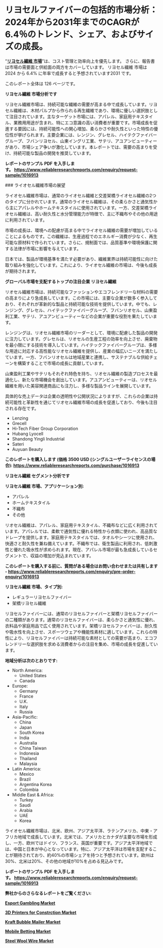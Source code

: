 <p><h1>リヨセルファイバーの包括的市場分析：2024年から2031年までのCAGRが6.4％のトレンド、シェア、およびサイズの成長。</h1></p><p>&ldquo;<strong><a href="https://www.reliableresearchreports.com/lyocell-fiber-r1016913?utm_campaign=110&utm_medium=9&utm_source=Github&utm_content=ia&utm_term=30122024&utm_id=lyocell-fiber">リヨセル繊維 市場</a></strong>&rdquo;は、コスト管理と効率向上を優先します。 さらに、報告書は市場の需要面と供給面の両方をカバーしています。 リヨセル繊維 市場は 2024 から 6.4% に年率で成長すると予想されています2031 です。</p>
<p>このレポート全体は 126 ページです。</p>
<p><strong>リヨセル繊維 市場分析です</strong></p>
<p><p>リヨセル繊維市場は、持続可能な繊維の需要が高まる中で成長しています。リヨセル繊維は、木材パルプから作られる再生繊維であり、環境に優しい選択肢として注目されています。主なターゲット市場には、アパレル、家庭用テキスタイル、業務用用途が含まれ、特にエコ意識の高い消費者が重要です。市場成長を促進する要因には、持続可能性への関心増加、柔らかさや耐久性といった特性の優位性が挙げられます。主要企業には、レンジン、グレセル、ハイテクファイバーグループ、フバンリヨセル、山東イングリ工業、サテリ、アユアンビューティーがあり、市場シェア争いが激化しています。本レポートでは、需要の高まりを受け、持続可能な製品の開発を推奨しています。</p></p>
<p><strong>レポートのサンプル PDF を入手します。&nbsp;<a href="https://www.reliableresearchreports.com/enquiry/request-sample/1016913?utm_campaign=110&utm_medium=9&utm_source=Github&utm_content=ia&utm_term=30122024&utm_id=lyocell-fiber">https://www.reliableresearchreports.com/enquiry/request-sample/1016913</a></strong></p>
<p><p>### ライオセル繊維市場の展望</p><p>ライオセル繊維市場は、通常のライオセル繊維と交差架橋ライオセル繊維の2つのタイプに分かれています。通常のライオセル繊維は、その柔らかさと通気性から主にアパレルやホームテキスタイルに使用されています。一方、交差架橋ライオセル繊維は、高い耐久性と水分管理能力が特徴で、主に不織布やその他の用途に利用されています。</p><p>市場の成長は、環境への配慮が高まる中でライオセル繊維の需要が増加していることによるものです。この繊維は、生産過程でのエネルギー消費が少なく、再生可能な原材料で作られています。さらに、規制面では、品質基準や環境保護に関する法律が市場に影響を与えています。</p><p>日本では、製品が環境基準を満たす必要があり、繊維業界は持続可能性に向けた取り組みを強化しています。これにより、ライオセル繊維の市場は、今後も成長が期待されます。</p></p>
<p><strong>グローバル市場を支配するトップの注目企業 リヨセル繊維</strong></p>
<p><p>リオセル繊維市場は、持続可能なファッションやエコフレンドリーな材料の需要の高まりにより急成長しています。この市場には、主要な企業が数多く参入しており、それぞれが革新的な製品と持続可能な技術を提供しています。中でも、レンジング、グレセル、ハイテックファイバーグループ、フバンリオセル、山東盈利工業、サテリ、アユアンビューティーなどの企業が重要な役割を果たしています。</p><p>レンジングは、リオセル繊維市場のリーダーとして、環境に配慮した製品の開発に注力しています。グレセルは、リオセルの生産工程の効率を向上させ、廃棄物を最小限にする技術を導入しています。ハイテックファイバーグループは、多様な用途に対応する高性能なリオセル繊維を提供し、産業の幅広いニーズを満たしています。一方、フバンリオセルは地域産業と連携し、サステナブルな供給チェーンを構築することで市場の成長に貢献しています。</p><p>山東盈利工業やサテリもそれぞれ特色を持ち、リオセル繊維の製造プロセスを最適化し、新たな市場機会を創出しています。アユアンビューティーは、リオセル繊維を用いた美容関連商品にも注力し、多様な製品ラインを展開しています。</p><p>具体的な売上データは企業の透明性や公開状況によりますが、これらの企業は持続可能性と革新性を通じてリオセル繊維市場の成長を促進しており、今後も注目される存在です。</p></p>
<p><ul><li>Lenzing</li><li>Grecell</li><li>Hi-Tech Fiber Group Corporation</li><li>Hubang Lyocell</li><li>Shandong Yingli Industrial</li><li>Sateri</li><li>Auyuan Beauty</li></ul></p>
<p><strong>このレポートを購入します (価格 3500 USD (シングルユーザーライセンスの場合):&nbsp;<a href="https://www.reliableresearchreports.com/purchase/1016913?utm_campaign=110&utm_medium=9&utm_source=Github&utm_content=ia&utm_term=30122024&utm_id=lyocell-fiber">https://www.reliableresearchreports.com/purchase/1016913</a></strong></p>
<p><strong>リヨセル繊維 セグメント分析です</strong></p>
<p><strong>リヨセル繊維 市場、アプリケーション別:</strong></p>
<p><ul><li>アパレル</li><li>ホームテキスタイル</li><li>不織布</li><li>その他</li></ul></p>
<p><p>リオセル繊維は、アパレル、家庭用テキスタイル、不織布などに広く利用されています。アパレルでは、柔軟で通気性に優れる特性から衣類に使われ、高品質なドレープを提供します。家庭用テキスタイルでは、タオルやシーツに使用され、快適さと耐久性を兼ね備えています。不織布では、衛生製品に利用され、低刺激性と優れた吸水性が求められます。現在、アパレル市場が最も急成長しているセグメントで、収益の増加が見込まれています。</p></p>
<p><strong>このレポートを購入する前に、質問がある場合はお問い合わせまたは共有します - <a href="https://www.reliableresearchreports.com/enquiry/pre-order-enquiry/1016913?utm_campaign=110&utm_medium=9&utm_source=Github&utm_content=ia&utm_term=30122024&utm_id=lyocell-fiber">https://www.reliableresearchreports.com/enquiry/pre-order-enquiry/1016913</a></strong></p>
<p><strong>リヨセル繊維 市場、タイプ別:</strong></p>
<p><ul><li>レギュラーリヨセルファイバー</li><li>架橋リヨセル繊維</li></ul></p>
<p><p>リヨセルファイバーには、通常のリヨセルファイバーと架橋リヨセルファイバーの二種類があります。通常のリヨセルファイバーは、柔らかさと通気性に優れ、衣料品や家庭用品で広く使用されています。架橋リヨセルファイバーは、耐久性や吸水性を向上させ、スポーツウェアや機能性素材に適しています。これらの特性により、リヨセルファイバーは持続可能な素材としての需要が高まり、エコフレンドリーな選択肢を求める消費者からの注目を集め、市場の成長を促進しています。</p></p>
<p><strong>地域分析は次のとおりです:</strong></p>
<p><ul>
    <li>
        North America:
        <ul>
            <li>United States</li>
            <li>Canada</li>
        </ul>
    </li>
    <li>
        Europe:
        <ul>
            <li>Germany</li>
            <li>France</li>
            <li>U.K.</li>
            <li>Italy</li>
            <li>Russia</li>
        </ul>
    </li>
    <li>
        Asia-Pacific:
        <ul>
            <li>China</li>
            <li>Japan</li>
            <li>South Korea</li>
            <li>India</li>
            <li>Australia</li>
            <li>China Taiwan</li>
            <li>Indonesia</li>
            <li>Thailand</li>
            <li>Malaysia</li>
        </ul>
    </li>
    <li>
        Latin America:
        <ul>
            <li>Mexico</li>
            <li>Brazil</li>
            <li>Argentina Korea</li>
            <li>Colombia</li>
        </ul>
    </li>
    <li>
        Middle East & Africa:
        <ul>
            <li>Turkey</li>
            <li>Saudi</li>
            <li>Arabia</li>
            <li>UAE</li>
            <li>Korea</li>
        </ul>
    </li>
    </ul></p>
<p><p>ライオセル繊維市場は、北米、欧州、アジア太平洋、ラテンアメリカ、中東・アフリカ地域で成長しています。北米では、アメリカとカナダが主要な市場を形成し、一方、欧州ではドイツ、フランス、英国が重要です。アジア太平洋地域では、中国と日本が中心となっています。特に、アジア太平洋は市場を支配することが期待されており、約40%の市場シェアを持つと予想されています。欧州は30%、北米は20%、その他の地域が10%を占める見込みです。</p></p>
<p><strong>レポートのサンプル PDF を入手します。&nbsp;<a href="https://www.reliableresearchreports.com/enquiry/request-sample/1016913?utm_campaign=110&utm_medium=9&utm_source=Github&utm_content=ia&utm_term=30122024&utm_id=lyocell-fiber">https://www.reliableresearchreports.com/enquiry/request-sample/1016913</a></strong></p>
<p><strong></strong></p>
<p><strong></strong></p>
<p><strong></strong></p>
<p><strong></strong></p>
<p><strong>弊社からのさらなるレポートをご覧ください:</strong></p>
<p><strong><p><a href="https://github.com/NarcisoFerry/Market-Research-Report-List-1/blob/main/esport-gambling-market.md?utm_campaign=110&utm_medium=9&utm_source=Github&utm_content=ia&utm_term=30122024&utm_id=lyocell-fiber">Esport Gambling Market</a></p><p><a href="https://github.com/tamiaknaub6/Market-Research-Report-List-1/blob/main/3d-printers-for-constrction-market.md?utm_campaign=110&utm_medium=9&utm_source=Github&utm_content=ia&utm_term=30122024&utm_id=lyocell-fiber">3D Printers for Constrction Market</a></p><p><a href="https://github.com/kathiestrine5ty/Market-Research-Report-List-1/blob/main/kraft-bubble-mailer-market.md?utm_campaign=110&utm_medium=9&utm_source=Github&utm_content=ia&utm_term=30122024&utm_id=lyocell-fiber">Kraft Bubble Mailer Market</a></p><p><a href="https://github.com/FosterFahey91/Market-Research-Report-List-1/blob/main/mobile-betting-market.md?utm_campaign=110&utm_medium=9&utm_source=Github&utm_content=ia&utm_term=30122024&utm_id=lyocell-fiber">Mobile Betting Market</a></p><p><a href="https://github.com/mayabungard8092/Market-Research-Report-List-1/blob/main/steel-wool-wire-market.md?utm_campaign=110&utm_medium=9&utm_source=Github&utm_content=ia&utm_term=30122024&utm_id=lyocell-fiber">Steel Wool Wire Market</a></p></strong></p>